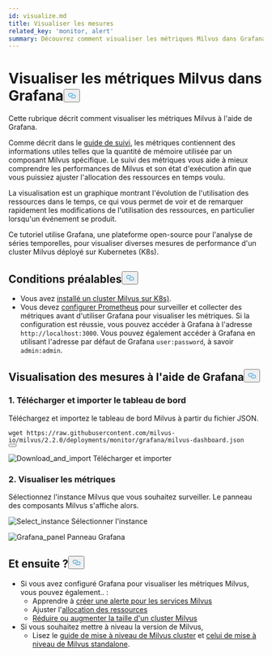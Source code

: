 ```yaml
---
id: visualize.md
title: Visualiser les mesures
related_key: 'monitor, alert'
summary: Découvrez comment visualiser les métriques Milvus dans Grafana.
---
```

<h1 id="Visualize-Milvus-Metrics-in-Grafana" class="common-anchor-header">Visualiser les métriques Milvus dans Grafana<button data-href="#Visualize-Milvus-Metrics-in-Grafana" class="anchor-icon" translate="no">
      <svg translate="no"
        aria-hidden="true"
        focusable="false"
        height="20"
        version="1.1"
        viewBox="0 0 16 16"
        width="16"
      >
        <path
          fill="#0092E4"
          fill-rule="evenodd"
          d="M4 9h1v1H4c-1.5 0-3-1.69-3-3.5S2.55 3 4 3h4c1.45 0 3 1.69 3 3.5 0 1.41-.91 2.72-2 3.25V8.59c.58-.45 1-1.27 1-2.09C10 5.22 8.98 4 8 4H4c-.98 0-2 1.22-2 2.5S3 9 4 9zm9-3h-1v1h1c1 0 2 1.22 2 2.5S13.98 12 13 12H9c-.98 0-2-1.22-2-2.5 0-.83.42-1.64 1-2.09V6.25c-1.09.53-2 1.84-2 3.25C6 11.31 7.55 13 9 13h4c1.45 0 3-1.69 3-3.5S14.5 6 13 6z"
        ></path>
      </svg>
    </button></h1><p>Cette rubrique décrit comment visualiser les métriques Milvus à l'aide de Grafana.</p>
<p>Comme décrit dans le <a href="/docs/fr/monitor.md">guide de suivi</a>, les métriques contiennent des informations utiles telles que la quantité de mémoire utilisée par un composant Milvus spécifique. Le suivi des métriques vous aide à mieux comprendre les performances de Milvus et son état d'exécution afin que vous puissiez ajuster l'allocation des ressources en temps voulu.</p>
<p>La visualisation est un graphique montrant l'évolution de l'utilisation des ressources dans le temps, ce qui vous permet de voir et de remarquer rapidement les modifications de l'utilisation des ressources, en particulier lorsqu'un événement se produit.</p>
<p>Ce tutoriel utilise Grafana, une plateforme open-source pour l'analyse de séries temporelles, pour visualiser diverses mesures de performance d'un cluster Milvus déployé sur Kubernetes (K8s).</p>
<h2 id="Prerequisites" class="common-anchor-header">Conditions préalables<button data-href="#Prerequisites" class="anchor-icon" translate="no">
      <svg translate="no"
        aria-hidden="true"
        focusable="false"
        height="20"
        version="1.1"
        viewBox="0 0 16 16"
        width="16"
      >
        <path
          fill="#0092E4"
          fill-rule="evenodd"
          d="M4 9h1v1H4c-1.5 0-3-1.69-3-3.5S2.55 3 4 3h4c1.45 0 3 1.69 3 3.5 0 1.41-.91 2.72-2 3.25V8.59c.58-.45 1-1.27 1-2.09C10 5.22 8.98 4 8 4H4c-.98 0-2 1.22-2 2.5S3 9 4 9zm9-3h-1v1h1c1 0 2 1.22 2 2.5S13.98 12 13 12H9c-.98 0-2-1.22-2-2.5 0-.83.42-1.64 1-2.09V6.25c-1.09.53-2 1.84-2 3.25C6 11.31 7.55 13 9 13h4c1.45 0 3-1.69 3-3.5S14.5 6 13 6z"
        ></path>
      </svg>
    </button></h2><ul>
<li>Vous avez <a href="/docs/fr/install_cluster-helm.md">installé un cluster Milvus sur K8s)</a>.</li>
<li>Vous devez <a href="/docs/fr/monitor.md">configurer Prometheus</a> pour surveiller et collecter des métriques avant d'utiliser Grafana pour visualiser les métriques. Si la configuration est réussie, vous pouvez accéder à Grafana à l'adresse <code translate="no">http://localhost:3000</code>. Vous pouvez également accéder à Grafana en utilisant l'adresse par défaut de Grafana <code translate="no">user:password</code>, à savoir <code translate="no">admin:admin</code>.</li>
</ul>
<h2 id="Visualize-metrics-using-Grafana" class="common-anchor-header">Visualisation des mesures à l'aide de Grafana<button data-href="#Visualize-metrics-using-Grafana" class="anchor-icon" translate="no">
      <svg translate="no"
        aria-hidden="true"
        focusable="false"
        height="20"
        version="1.1"
        viewBox="0 0 16 16"
        width="16"
      >
        <path
          fill="#0092E4"
          fill-rule="evenodd"
          d="M4 9h1v1H4c-1.5 0-3-1.69-3-3.5S2.55 3 4 3h4c1.45 0 3 1.69 3 3.5 0 1.41-.91 2.72-2 3.25V8.59c.58-.45 1-1.27 1-2.09C10 5.22 8.98 4 8 4H4c-.98 0-2 1.22-2 2.5S3 9 4 9zm9-3h-1v1h1c1 0 2 1.22 2 2.5S13.98 12 13 12H9c-.98 0-2-1.22-2-2.5 0-.83.42-1.64 1-2.09V6.25c-1.09.53-2 1.84-2 3.25C6 11.31 7.55 13 9 13h4c1.45 0 3-1.69 3-3.5S14.5 6 13 6z"
        ></path>
      </svg>
    </button></h2><h3 id="1-Download-and-import-dashboard" class="common-anchor-header">1. Télécharger et importer le tableau de bord</h3><p>Téléchargez et importez le tableau de bord Milvus à partir du fichier JSON.</p>
<pre><code translate="no">wget https://raw.githubusercontent.com/milvus-io/milvus/2.2.0/deployments/monitor/grafana/milvus-dashboard.json
<button class="copy-code-btn"></button></code></pre>
<p>
  
   <span class="img-wrapper"> <img translate="no" src="/docs/v2.5.x/assets/import_dashboard.png" alt="Download_and_import" class="doc-image" id="download_and_import" />
   </span> <span class="img-wrapper"> <span>Télécharger et importer</span> </span></p>
<h3 id="2-View-metrics" class="common-anchor-header">2. Visualiser les métriques</h3><p>Sélectionnez l'instance Milvus que vous souhaitez surveiller. Le panneau des composants Milvus s'affiche alors.</p>
<p>
  
   <span class="img-wrapper"> <img translate="no" src="/docs/v2.5.x/assets/grafana_select.png" alt="Select_instance" class="doc-image" id="select_instance" />
   </span> <span class="img-wrapper"> <span>Sélectionner l'instance</span> </span></p>
<p>
  
   <span class="img-wrapper"> <img translate="no" src="/docs/v2.5.x/assets/grafana_panel.png" alt="Grafana_panel" class="doc-image" id="grafana_panel" />
   </span> <span class="img-wrapper"> <span>Panneau Grafana</span> </span></p>
<h2 id="Whats-next" class="common-anchor-header">Et ensuite ?<button data-href="#Whats-next" class="anchor-icon" translate="no">
      <svg translate="no"
        aria-hidden="true"
        focusable="false"
        height="20"
        version="1.1"
        viewBox="0 0 16 16"
        width="16"
      >
        <path
          fill="#0092E4"
          fill-rule="evenodd"
          d="M4 9h1v1H4c-1.5 0-3-1.69-3-3.5S2.55 3 4 3h4c1.45 0 3 1.69 3 3.5 0 1.41-.91 2.72-2 3.25V8.59c.58-.45 1-1.27 1-2.09C10 5.22 8.98 4 8 4H4c-.98 0-2 1.22-2 2.5S3 9 4 9zm9-3h-1v1h1c1 0 2 1.22 2 2.5S13.98 12 13 12H9c-.98 0-2-1.22-2-2.5 0-.83.42-1.64 1-2.09V6.25c-1.09.53-2 1.84-2 3.25C6 11.31 7.55 13 9 13h4c1.45 0 3-1.69 3-3.5S14.5 6 13 6z"
        ></path>
      </svg>
    </button></h2><ul>
<li>Si vous avez configuré Grafana pour visualiser les métriques Milvus, vous pouvez également.. :<ul>
<li>Apprendre à <a href="/docs/fr/alert.md">créer une alerte pour les services Milvus</a></li>
<li>Ajuster l'<a href="/docs/fr/allocate.md">allocation des ressources</a></li>
<li><a href="/docs/fr/scaleout.md">Réduire ou augmenter la taille d'un cluster Milvus</a></li>
</ul></li>
<li>Si vous souhaitez mettre à niveau la version de Milvus,<ul>
<li>Lisez le <a href="/docs/fr/upgrade_milvus_cluster-operator.md">guide de mise à niveau de Milvus cluster</a> et <a href="/docs/fr/upgrade_milvus_standalone-operator.md">celui de mise à niveau de Milvus standalone</a>.</li>
</ul></li>
</ul>
